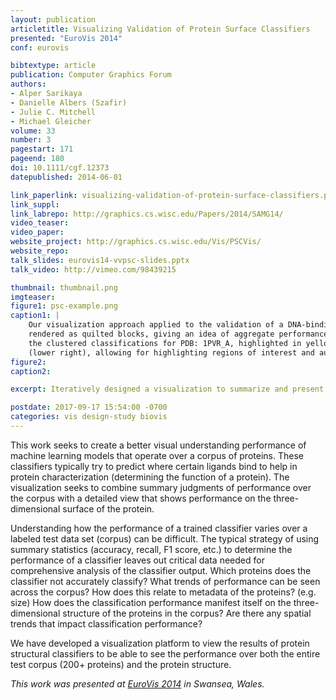 ```yaml
--- 
layout: publication
articletitle: Visualizing Validation of Protein Surface Classifiers
presented: "EuroVis 2014"
conf: eurovis

bibtextype: article
publication: Computer Graphics Forum
authors: 
- Alper Sarikaya
- Danielle Albers (Szafir)
- Julie C. Mitchell
- Michael Gleicher
volume: 33
number: 3
pagestart: 171
pageend: 180
doi: 10.1111/cgf.12373
datepublished: 2014-06-01

link_paperlink: visualizing-validation-of-protein-surface-classifiers.pdf
link_suppl:
link_labrepo: http://graphics.cs.wisc.edu/Papers/2014/SAMG14/
video_teaser: 
video_paper: 
website_project: http://graphics.cs.wisc.edu/Vis/PSCVis/
website_repo: 
talk_slides: eurovis14-vvpsc-slides.pptx
talk_video: http://vimeo.com/98439215

thumbnail: thumbnail.png
imgteaser:
figure1: psc-example.png
caption1: |
    Our visualization approach applied to the validation of a DNA-binding classifier. The overview window (left) displays the corpus
    rendered as quilted blocks, giving an idea of aggregate performance across the corpus. The detail window (right) shows
    the clustered classifications for PDB: 1PVR_A, highlighted in yellow in the overview window. These clusters are itemized
    (lower right), allowing for highlighting regions of interest and automatic navigation to view a selected region.
figure2: 
caption2: 

excerpt: Iteratively designed a visualization to summarize and present classifier results on many 3D molecular structures.

postdate: 2017-09-17 15:54:00 -0700
categories: vis design-study biovis
---
```


This work seeks to create a better visual understanding performance of machine learning models that operate over a corpus of proteins. These classifiers typically try to predict where certain ligands bind to help in protein characterization (determining the function of a protein). The visualization seeks to combine summary judgments of performance over the corpus with a detailed view that shows performance on the three-dimensional surface of the protein.

Understanding how the performance of a trained classifier varies over a labeled test data set (corpus) can be difficult. The typical strategy of using summary statistics (accuracy, recall, F1 score, etc.) to determine the performance of a classifier leaves out critical data needed for comprehensive analysis of the classifier output. Which proteins does the classifier not accurately classify? What trends of performance can be seen across the corpus? How does this relate to metadata of the proteins? (e.g. size) How does the classification performance manifest itself on the three-dimensional structure of the proteins in the corpus? Are there any spatial trends that impact classification performance? 

We have developed a visualization platform to view the results of protein structural classifiers to be able to see the performance over both the entire test corpus (200+ proteins) and the protein structure.

*This work was presented at [EuroVis 2014](http://eurovis.swansea.ac.uk/) in Swansea, Wales.*
